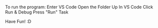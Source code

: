 To run the program:
Enter VS Code
Open the Folder Up In VS Code
Click Run & Debug
Press "Run" Task

Have Fun! :D
